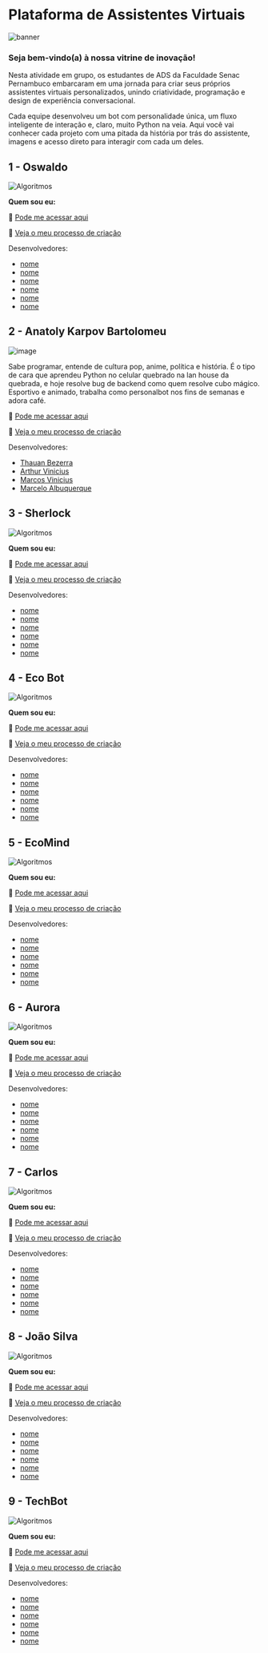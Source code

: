 # Plataforma de Assistentes Virtuais

![banner](https://github.com/devcode25/chatExpo-TADS047/blob/main/img/banner047.png)

### Seja bem-vindo(a) à nossa vitrine de inovação!

Nesta atividade em grupo, os estudantes de ADS da Faculdade Senac Pernambuco embarcaram em uma jornada para criar seus próprios assistentes virtuais personalizados, unindo criatividade, programação e design de experiência conversacional.

Cada equipe desenvolveu um bot com personalidade única, um fluxo inteligente de interação e, claro, muito Python na veia. Aqui você vai conhecer cada projeto com uma pitada da história por trás do assistente, imagens e acesso direto para interagir com cada um deles.

## 1 - Oswaldo

![Algoritmos](https://via.placeholder.com/400x200?text=Algoritmos+Básicos)

**Quem sou eu:**

🔗 [Pode me acessar aqui](https://exemplo.com/atividade1)

🔗 [Veja o meu processo de criação](https://exemplo.com/atividade1)

Desenvolvedores:
- [nome](link)
- [nome](link)
- [nome](link)
- [nome](link)
- [nome](link)
- [nome](link)

## 2 - Anatoly Karpov Bartolomeu

![image](https://github.com/user-attachments/assets/112553aa-bd2f-445a-8446-5e0a05d489c0)

Sabe programar, entende de cultura pop, anime, política e história. É o tipo de cara que aprendeu Python no celular quebrado na lan house da quebrada, e hoje resolve bug de backend como quem resolve cubo mágico. Esportivo e animado, trabalha como personalbot nos fins de semanas e adora café.


🔗 [Pode me acessar aqui](https://colab.research.google.com/drive/19_DAgSpw8hQELUtV_yCzGLQoTIo4tT-c?usp=sharing&classId=4d24f8e5-c395-4cf5-9265-aa48a0ae119f&assignmentId=ccc7f32b-695f-437d-ba69-51fbc8a34ff9&submissionId=a0d2c31a-6cc3-dd3d-5e00-67879e509e8d)

🔗 [Veja o meu processo de criação](https://miro.com/app/board/uXjVI27DBhc=/?inviteKey=SWR3NzlHYktvU1F0WWxKSmdiWVJ3eGhQOU1wTVExNkRsenBneDFOckgrd2t2TFg4dFpIQllKamZtdTlzbFFKTFRHMUJiYW14VTJQR2h5dXBDS0JqM2kzUVZuQjREcGNYR29rN3paSW5yNDlJOEZnMUNMV21LdFoyMCtNTjVmWWZyVmtkMG5hNDA3dVlncnBvRVB2ZXBnPT0hdjE=)

Desenvolvedores:
- [Thauan Bezerra](https://github.com/Thauan-rgb)
- [Arthur Vinicius](https://github.com/viniciussna)
- [Marcos Vinicius](https://github.com/Vinicius-stark)
- [Marcelo Albuquerque](https://github.com/mbalbuquerque)

## 3 - Sherlock

![Algoritmos](https://via.placeholder.com/400x200?text=Algoritmos+Básicos)

**Quem sou eu:**

🔗 [Pode me acessar aqui](https://exemplo.com/atividade1)

🔗 [Veja o meu processo de criação](https://exemplo.com/atividade1)

Desenvolvedores:
- [nome](link)
- [nome](link)
- [nome](link)
- [nome](link)
- [nome](link)
- [nome](link)

## 4 - Eco Bot

![Algoritmos](https://via.placeholder.com/400x200?text=Algoritmos+Básicos)

**Quem sou eu:**

🔗 [Pode me acessar aqui](https://exemplo.com/atividade1)

🔗 [Veja o meu processo de criação](https://exemplo.com/atividade1)

Desenvolvedores:
- [nome](link)
- [nome](link)
- [nome](link)
- [nome](link)
- [nome](link)
- [nome](link)

## 5 - EcoMind

![Algoritmos](https://via.placeholder.com/400x200?text=Algoritmos+Básicos)

**Quem sou eu:**

🔗 [Pode me acessar aqui](https://exemplo.com/atividade1)

🔗 [Veja o meu processo de criação](https://exemplo.com/atividade1)

Desenvolvedores:
- [nome](link)
- [nome](link)
- [nome](link)
- [nome](link)
- [nome](link)
- [nome](link)

## 6 - Aurora

![Algoritmos](https://via.placeholder.com/400x200?text=Algoritmos+Básicos)

**Quem sou eu:**

🔗 [Pode me acessar aqui](https://exemplo.com/atividade1)

🔗 [Veja o meu processo de criação](https://exemplo.com/atividade1)

Desenvolvedores:
- [nome](link)
- [nome](link)
- [nome](link)
- [nome](link)
- [nome](link)
- [nome](link)

## 7 - Carlos

![Algoritmos](https://via.placeholder.com/400x200?text=Algoritmos+Básicos)

**Quem sou eu:**

🔗 [Pode me acessar aqui](https://exemplo.com/atividade1)

🔗 [Veja o meu processo de criação](https://exemplo.com/atividade1)

Desenvolvedores:
- [nome](link)
- [nome](link)
- [nome](link)
- [nome](link)
- [nome](link)
- [nome](link)

## 8 - João Silva

![Algoritmos](https://via.placeholder.com/400x200?text=Algoritmos+Básicos)

**Quem sou eu:**

🔗 [Pode me acessar aqui](https://exemplo.com/atividade1)

🔗 [Veja o meu processo de criação](https://exemplo.com/atividade1)

Desenvolvedores:
- [nome](link)
- [nome](link)
- [nome](link)
- [nome](link)
- [nome](link)
- [nome](link)

## 9 - TechBot

![Algoritmos](https://via.placeholder.com/400x200?text=Algoritmos+Básicos)

**Quem sou eu:**

🔗 [Pode me acessar aqui](https://exemplo.com/atividade1)

🔗 [Veja o meu processo de criação](https://exemplo.com/atividade1)

Desenvolvedores:
- [nome](link)
- [nome](link)
- [nome](link)
- [nome](link)
- [nome](link)
- [nome](link)

